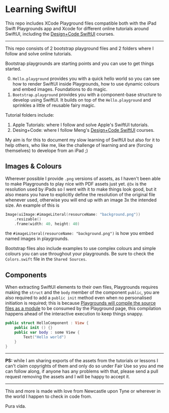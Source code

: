 # Learning SwiftUI

This repo includes XCode Playground files compatible both with the iPad Swift Playgrounds app and Xcode for different online tutorials around SwiftUI, including the [Design+Code SwiftUI](https://designcode.io/swiftui-course) courses.

---

This repo consists of 2 bootstrap playground files and 2 folders where I follow and solve online tutorials.

Bootstrap playgrounds are starting points and you can use to get things started.

0. `Hello.playground` provides you with a quick hello world so you can see how to render SwiftUI inside Playgrounds, how to use dynamic colours and embed images. Foundations to do magic.
1. `Bootstrap.playground` provides you with a component-base structure to develop using SwiftUI. It builds on top of the `Hello.playground` and sprinkles a little of reusable fairy magic.

Tutorial folders include:

1. Apple Tutorials: where I follow and solve Apple's SwiftUI tutorials.
2. Desing+Code: where I follow Meng's [Design+Code SwiftUI](https://designcode.io/swiftui-course) courses.

My aim is for this to document my slow learning of SwiftUI but also for it to help others, who like me, like the challenge of learning and are (forcing themselves) to develope from an iPad ;)

## Images & Colours

Wherever possible I provide `.png` versions of assets, as I haven't been able to make Playgrounds to play nice with PDF assets just yet. `@3x` is the resolution used by iPads so I went with it to make things look good, but it also means you have to explicitly define the resolution of the original file whenever used, otherwise you will end up with an image 3x the intended size. An example of this is

```Swift
Image(uiImage:#imageLiteral(resourceName: "background.png"))
    .resizable()
    .frame(width: 40, height: 40)
```

the `#imageLiteral(resourceName: "background.png")` is how you embed named images in playgrounds.

Bootstrap files also include examples to use complex colours and simple colours you can use throughout your playgrounds. Be sure to check the `Colors.swift` file in the `Shared Sources`.

## Components

When extracting SwiftUI elements to their own files, Playgrounds requires making the `struct` and the `body` member of the component `public`, you are also required to add a `public init` method even when no personalised initiation is required; this is because [Playgrounds will compile the source files as a module](https://help.apple.com/xcode/mac/8.0/#/devfa5bea3af) to be consumed by the Playground page, this compilation happens ahead of the interactive execution to keep things snappy.

```Swift
public struct HelloComponent : View {
    public init () {}
    public var body : some View {
        Text("Hello world")
    }
}
```

---

**PS:** while I am sharing exports of the assets from the tutorials or lessons I can't claim copyrights of them and only do so under Fair Use so you and me can follow along, if anyone has any problems with that, please send a pull request removing the assets and I will be happy to accept it.

---

This and more is made with love from Newcastle upon Tyne or wherever in the world I happen to check in code from.

Pura vida.
